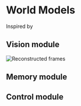 # World Models

Inspired by [](worldmodels.github.io)

## Vision module
![Reconstructed frames](reconstructed.gif)

## Memory module

## Control module
